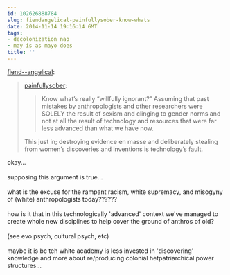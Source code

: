 ```yaml
---
id: 102626888784
slug: fiendangelical-painfullysober-know-whats
date: 2014-11-14 19:16:14 GMT
tags:
- decolonization nao
- may is as mayo does
title: ''
---
```

<p><a href="http://fiend--angelical.tumblr.com/post/102624486941/painfullysober-know-whats-really-willfully" class="tumblr_blog">fiend--angelical</a>:</p>

<blockquote><p><a class="tumblr_blog" href="http://painfullysober.tumblr.com/post/102623887776/know-whats-really-willfully-ignorant-assuming">painfullysober</a>:</p>
<blockquote>
<p>Know what’s really “willfully ignorant?” Assuming that past mistakes by anthropologists and other researchers were SOLELY the result of sexism and clinging to gender norms and not at all the result of technology and resources that were far less advanced than what we have now.</p>
</blockquote>
<p>This just in; destroying evidence en masse and deliberately stealing from women&#8217;s discoveries and inventions is technology&#8217;s fault.</p></blockquote>

<p>okay...<br/><br/>supposing this argument is true...<br/><br/>what is the excuse for the rampant racism, white supremacy, and misogyny of (white) anthropologists today??????<br/><br/>how is it that in this technologically 'advanced' context we've managed to create whole new disciplines to help cover the ground of anthros of old?<br/><br/>(see evo psych, cultural psych, etc)<br/><br/>maybe it is bc teh white academy is less invested in 'discovering' knowledge and more about re/producing colonial hetpatriarchical power structures...</p>